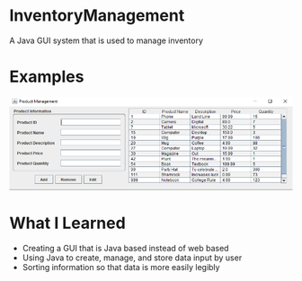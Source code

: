 # InventoryManagement
A Java GUI system that is used to manage inventory

# Examples
![Example of GUI](https://github.com/Thraac/InventoryManagement/blob/master/ProductManager/src/gui%20for%20java%20project.PNG)

# What I Learned
* Creating a GUI that is Java based instead of web based
* Using Java to create, manage, and store data input by user
* Sorting information so that data is more easily legibly 
